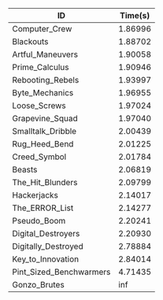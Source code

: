 |ID|Time(s)|
|-|-|
|Computer_Crew|1.86996|
|Blackouts|1.88702|
|Artful_Maneuvers|1.90058|
|Prime_Calculus|1.90946|
|Rebooting_Rebels|1.93997|
|Byte_Mechanics|1.96955|
|Loose_Screws|1.97024|
|Grapevine_Squad|1.97040|
|Smalltalk_Dribble|2.00439|
|Rug_Heed_Bend|2.01225|
|Creed_Symbol|2.01784|
|Beasts|2.06819|
|The_Hit_Blunders|2.09799|
|Hackerjacks|2.14017|
|The_ERROR_List|2.14277|
|Pseudo_Boom|2.20241|
|Digital_Destroyers|2.20930|
|Digitally_Destroyed|2.78884|
|Key_to_Innovation|2.84014|
|Pint_Sized_Benchwarmers|4.71435|
|Gonzo_Brutes|inf|
